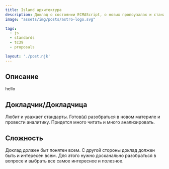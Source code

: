 ```yaml
---
title: Island архитектура
description: Доклад о состоянии ECMAScript, о новых пропоузалах и станартах
image: "assets/img/posts/astro-logo.svg"

tags:
  - js
  - standards
  - tc39
  - proposals

layout: './post.njk'
---
```


## Описание

hello


## Докладчик/Докладчица

Любит и уважает стандарты. Готов(а) разобраться в новом материле и провести аналитику. Придется много читать и много анализировать. 

## Сложность

Доклад должен быт понятен всем. С другой стороны доклад должен быть и интересен всем. Для этого нужно досканально разобраться в вопросе и выбрать все самое интересное и полезное.

